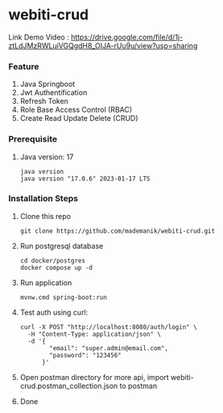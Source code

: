 # webiti-crud

Link Demo Video : https://drive.google.com/file/d/1j-ztLdJMzRWLuiVGQgdH8_OIJA-rUu9u/view?usp=sharing
### Feature
1. Java Springboot
2. Jwt Authentification
3. Refresh Token
4. Role Base Access Control (RBAC)
5. Create Read Update Delete (CRUD)

### Prerequisite
1. Java version: 17
   ```
   java version
   java version "17.0.6" 2023-01-17 LTS
   ```

### Installation Steps
1. Clone this repo
   ```
   git clone https://github.com/mademanik/webiti-crud.git
   ```

2. Run postgresql database
   ```
   cd docker/postgres
   docker compose up -d
   ```

3. Run application
   ```
   mvnw.cmd spring-boot:run
   ```

4. Test auth using curl:
   ```
   curl -X POST "http://localhost:8080/auth/login" \
     -H "Content-Type: application/json" \
     -d '{
           "email": "super.admin@email.com",
           "password": "123456"
         }'
   ```
5. Open postman directory for more api, import webiti-crud.postman_collection.json to postman
6. Done
